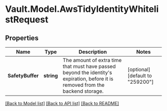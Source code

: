 # Vault.Model.AwsTidyIdentityWhitelistRequest

## Properties

Name | Type | Description | Notes
------------ | ------------- | ------------- | -------------
**SafetyBuffer** | **string** | The amount of extra time that must have passed beyond the identity&#x27;s expiration, before it is removed from the backend storage. | [optional] [default to "259200"]

[[Back to Model list]](../README.md#documentation-for-models) [[Back to API list]](../README.md#documentation-for-api-endpoints) [[Back to README]](../README.md)


